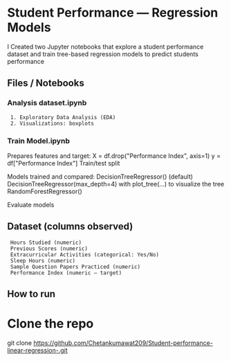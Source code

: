 # Student Performance — Regression Models

I Created two Jupyter notebooks that explore a student performance dataset and train tree-based regression models to predict students performance

## Files / Notebooks
  ### Analysis dataset.ipynb  
     1. Exploratory Data Analysis (EDA)
     2. Visualizations: boxplots 
 
### Train Model.ipynb  

  Prepares features and target:
        X = df.drop("Performance Index", axis=1)
        y = df["Performance Index"]
  Train/test split
  
  Models trained and compared:
      DecisionTreeRegressor() (default)
      DecisionTreeRegressor(max_depth=4) with plot_tree(...)
      to visualize the tree RandomForestRegressor()
      
  Evaluate models

## Dataset (columns observed)
     Hours Studied (numeric)
     Previous Scores (numeric)
     Extracurricular Activities (categorical: Yes/No)
     Sleep Hours (numeric)
     Sample Question Papers Practiced (numeric)
     Performance Index (numeric — target)

## How to run
# Clone the repo
git clone https://github.com/Chetankumawat209/Student-performance-linear-regression-.git
